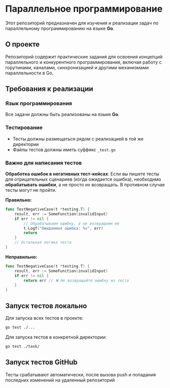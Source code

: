 # Параллельное программирование

Этот репозиторий предназначен для изучения и реализации задач по параллельному программированию на языке **Go**.

## О проекте

Репозиторий содержит практические задания для освоения концепций параллельного и конкурентного программирования, включая работу с горутинами, каналами, синхронизацией и другими механизмами параллельности в Go.

## Требования к реализации

### Язык программирования
Все задачи должны быть реализованы на языке **Go**.

### Тестирование
- Тесты должны размещаться рядом с реализацией в той же директории
- Файлы тестов должны иметь суффикс `_test.go`

### Важно для написания тестов
**Обработка ошибок в негативных тест-кейсах**: Если вы пишете тесты для отрицательных сценариев (когда ожидается ошибка), необходимо **обрабатывать ошибки**, а не просто их возвращать. В противном случае тесты могут не пройти.

**Правильно:**
```go
func TestNegativeCase(t *testing.T) {
    result, err := SomeFunction(invalidInput)
    if err != nil {
        // Обрабатываем ошибку, а не возвращаем её
        t.Logf("Ожидаемая ошибка: %v", err)
        return
    }
    // Остальная логика теста
}
```

**Неправильно:**
```go
func TestNegativeCase(t *testing.T) {
    result, err := SomeFunction(invalidInput)
    if err != nil {
        return err // ❌ Не возвращайте ошибку из теста
    }
}
```

## Запуск тестов локально

Для запуска всех тестов в проекте:
```bash
go test ./...
```

Для запуска тестов в конкретной директории:
```bash
go test ./task/
```

## Запуск тестов GitHub

Тесты срабатывают автоматически, после вызова push и попадания последних изменений на удаленный репозиторий 